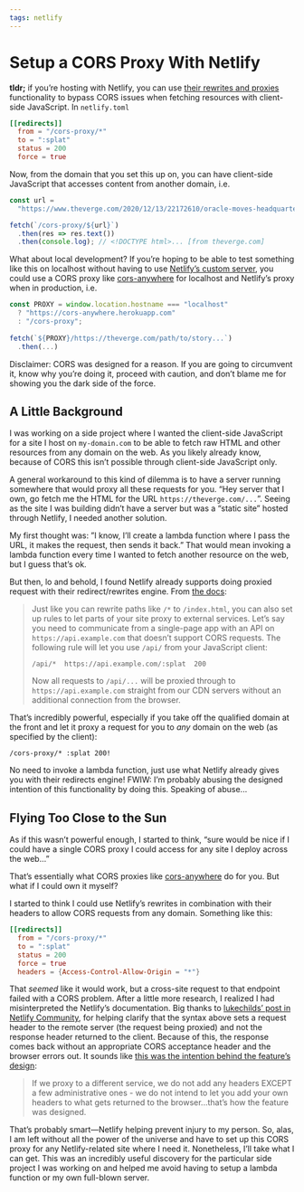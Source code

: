 ```yaml
---
tags: netlify
---
```


# Setup a CORS Proxy With Netlify

**tldr;** if you’re hosting with Netlify, you can use [their rewrites and proxies](https://docs.netlify.com/routing/redirects/rewrites-proxies/) functionality to bypass CORS issues when fetching resources with client-side JavaScript. In `netlify.toml`

```toml
[[redirects]]
  from = "/cors-proxy/*"
  to = ":splat"
  status = 200
  force = true
```

Now, from the domain that you set this up on, you can have client-side JavaScript that accesses content from another domain, i.e.

```js
const url =
  "https://www.theverge.com/2020/12/13/22172610/oracle-moves-headquarters-california-texas-hewlett-packard-tesla";

fetch(`/cors-proxy/${url}`)
  .then(res => res.text())
  .then(console.log); // <!DOCTYPE html>... [from theverge.com]
```

What about local development? If you’re hoping to be able to test something like this on localhost without having to use [Netlify’s custom server](https://www.netlify.com/products/dev/), you could use a CORS proxy like [cors-anywhere](https://cors-anywhere.herokuapp.com/) for localhost and Netlify’s proxy when in production, i.e.

```js
const PROXY = window.location.hostname === "localhost"
  ? "https://cors-anywhere.herokuapp.com"
  : "/cors-proxy";
  
fetch(`${PROXY}/https://theverge.com/path/to/story...`)
  .then(...)
```

Disclaimer: CORS was designed for a reason. If you are going to circumvent it, know why you’re doing it, proceed with caution, and don’t blame me for showing you the dark side of the force.

## A Little Background

I was working on a side project where I wanted the client-side JavaScript for a site I host on `my-domain.com` to be able to fetch raw HTML and other resources from any domain on the web. As you likely already know, because of CORS this isn’t possible through client-side JavaScript only. 

A general workaround to this kind of dilemma is to have a server  running somewhere that would proxy all these requests for you. “Hey server that I own, go fetch me the HTML for the URL `https://theverge.com/...`”. Seeing as the site I was building didn’t have a server but was a “static site” hosted through Netlify, I needed another solution.

My first thought was: ”I know, I’ll create a lambda function where I pass the URL, it makes the request, then sends it back.” That would mean invoking a lambda function every time I wanted to fetch another resource on the web, but I guess that’s ok.

But then, lo and behold, I found Netlify already supports doing proxied request with their redirect/rewrites engine. From [the docs](https://docs.netlify.com/routing/redirects/rewrites-proxies/#proxy-to-another-service):

> Just like you can rewrite paths like `/*` to `/index.html`, you can also set up rules to let parts of your site proxy to external services. Let’s say you need to communicate from a single-page app with an API on `https://api.example.com` that doesn’t support CORS requests. The following rule will let you use `/api/` from your JavaScript client:
> 
> `/api/*  https://api.example.com/:splat  200`
> 
> Now all requests to `/api/...` will be proxied through to `https://api.example.com` straight from our CDN servers without an additional connection from the browser.

That’s incredibly powerful, especially if you take off the qualified domain at the front and let it proxy a request for you to _any_ domain on the web (as specified by the client):

`/cors-proxy/* :splat 200!`

No need to invoke a lambda function, just use what Netlify already gives you with their redirects engine! FWIW: I’m probably abusing the designed intention of this functionality by doing this. Speaking of abuse...

## Flying Too Close to the Sun

As if this wasn’t powerful enough, I started to think, “sure would be nice if I could have a single CORS proxy I could access for any site I deploy across the web...”

That’s essentially what CORS proxies like [cors-anywhere](https://cors-anywhere.herokuapp.com/) do for you. But what if I could own it myself?

I started to think I could use Netlify’s rewrites in combination with their headers to allow CORS requests from any domain. Something like this:

```toml
[[redirects]]
  from = "/cors-proxy/*"
  to = ":splat"
  status = 200
  force = true
  headers = {Access-Control-Allow-Origin = "*"}
```

That _seemed_ like it would work, but a cross-site request to that endpoint failed with a CORS problem. After a little more research, I realized I had misinterpreted the Netlify’s documentation. Big thanks to [lukechilds’ post in Netlify Community](https://community.netlify.com/t/cant-set-headers-on-proxied-redirect/669/5), for helping clarify that the syntax above sets a request header to the remote server (the request being proxied) and not the response header returned to the client. Because of this, the response comes back without an appropriate CORS acceptance header and the browser errors out. It sounds like [this was the intention behind the feature’s design](https://community.netlify.com/t/cant-set-headers-on-proxied-redirect/669/7):

> If we proxy to a different service, we do not add any headers EXCEPT a few administrative ones - we do not intend to let you add your own headers to what gets returned to the browser...that’s how the feature was designed.

That’s probably smart—Netlify helping prevent injury to my person. So, alas, I am left without all the power of the universe and have to set up this CORS proxy for any Netlify-related site where I need it. Nonetheless, I’ll take what I can get. This was an incredibly useful discovery for the particular side project I was working on and helped me avoid having to setup a lambda function or my own full-blown server.

